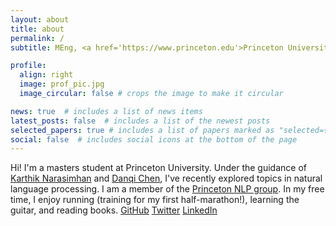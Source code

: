 ```yaml
---
layout: about
title: about
permalink: /
subtitle: MEng, <a href='https://www.princeton.edu'>Princeton University</a>.

profile:
  align: right
  image: prof_pic.jpg
  image_circular: false # crops the image to make it circular

news: true  # includes a list of news items
latest_posts: false  # includes a list of the newest posts
selected_papers: true # includes a list of papers marked as "selected={true}"
social: false  # includes social icons at the bottom of the page
---
```


Hi! I'm a masters student at Princeton University. Under the guidance of [Karthik Narasimhan](https://www.cs.princeton.edu/~karthikn) and [Danqi Chen](https://www.cs.princeton.edu/~danqic/), I've recently explored topics in natural language processing. I am a member of the [Princeton NLP group](https://princeton-nlp.github.io/people). In my free time, I enjoy running (training for my first half-marathon!), learning the guitar, and reading books.
[GitHub](https://github.com/RichardZhu123)
[Twitter](https://twitter.com/therichardzhu)
[LinkedIn](https://www.linkedin.com/in/richardzhu01)